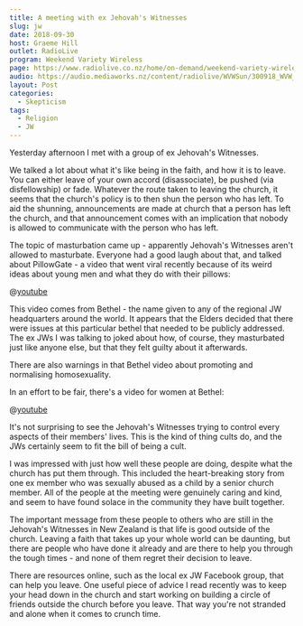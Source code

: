 ```yaml
---
title: A meeting with ex Jehovah's Witnesses
slug: jw
date: 2018-09-30
host: Graeme Hill
outlet: RadioLive
program: Weekend Variety Wireless
page: https://www.radiolive.co.nz/home/on-demand/weekend-variety-wireless/2018/09/weekend-variety-wireless--in-case-you-missed-sunday.html
audio: https://audio.mediaworks.nz/content/radiolive/WVWSun/300918_WVW_Sketicalthouhgts_2.mp3
layout: Post
categories:
  - Skepticism
tags:
  - Religion
  - JW
---
```


Yesterday afternoon I met with a group of ex Jehovah's Witnesses.

<!-- more -->

We talked a lot about what it's like being in the faith, and how it is to leave. You can either leave of your own accord (disassociate), be pushed (via disfellowship) or fade. Whatever the route taken to leaving the church, it seems that the church's policy is to then shun the person who has left. To aid the shunning, announcements are made at church that a person has left the church, and that announcement comes with an implication that nobody is allowed to communicate with the person who has left.

The topic of masturbation came up - apparently Jehovah's Witnesses aren't allowed to masturbate. Everyone had a good laugh about that, and talked about PillowGate - a video that went viral recently because of its weird ideas about young men and what they do with their pillows:

@[youtube](https://youtu.be/e61uLNI9ku4?t=5m41s)

This video comes from Bethel - the name given to any of the regional JW headquarters around the world. It appears that the Elders decided that there were issues at this particular bethel that needed to be publicly addressed. The ex JWs I was talking to joked about how, of course, they masturbated just like anyone else, but that they felt guilty about it afterwards.

There are also warnings in that Bethel video about promoting and normalising homosexuality.

In an effort to be fair, there's a video for women at Bethel:

@[youtube](https://youtu.be/TkMmtwYOOqw)

It's not surprising to see the Jehovah's Witnesses trying to control every aspects of their members' lives. This is the kind of thing cults do, and the JWs certainly seem to fit the bill of being a cult.

I was impressed with just how well these people are doing, despite what the church has put them through. This included the heart-breaking story from one ex member who was sexually abused as a child by a senior church member. All of the people at the meeting were genuinely caring and kind, and seem to have found solace in the community they have built together.

The important message from these people to others who are still in the Jehovah's Witnesses in New Zealand is that life is good outside of the church. Leaving a faith that takes up your whole world can be daunting, but there are people who have done it already and are there to help you through the tough times - and none of them regret their decision to leave.

There are resources online, such as the local ex JW Facebook group, that can help you leave. One useful piece of advice I read recently was to keep your head down in the church and start working on building a circle of friends outside the church before you leave. That way you're not stranded and alone when it comes to crunch time.
